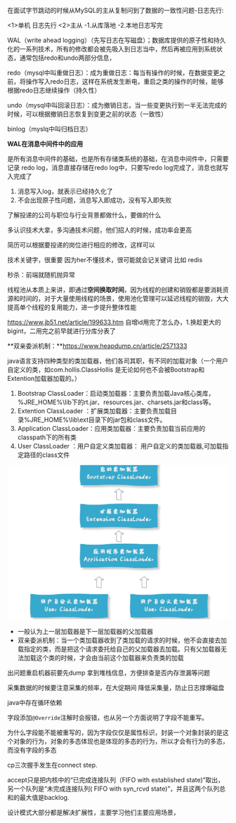 在面试字节跳动的时候从MySQL的主从复制问到了数据的一致性问题-日志先行:

<1>单机
日志先行
<2>主从
-1.从库落地
-2.本地日志写完



WAL（write ahead logging）（先写日志在写磁盘）；数据库提供的原子性和持久化的一系列技术，所有的修改都会被先吸入到日志当中，然后再被应用到系统状态，通常包括redo和undo两部分信息，

redo（mysql中叫重做日志）：成为重做日志：每当有操作的时候，在数据变更之前，将操作写入redo日志，这样在系统发生断电，重启之类的操作的时候，能够根据redo日志继续操作（持久性）

undo（mysql中叫回滚日志）：成为撤销日志，当一些变更执行到一半无法完成的时候，可以根据撤销日志恢复到变更之前的状态（一致性）

binlog（myslq中叫归档日志）

**WAL在消息中间件中的应用**

是所有消息中间件的基础，也是所有存储类系统的基础，在消息中间件中，只需要记录 redo log，消息直接存储在redo log中，只要写redo log完成了，消息也就写入完成了

1. 消息写入log，就表示已经持久化了
2. 不会出现原子性问题，消息写入即成功，没有写入即失败





了解投递的公司与职位与行业背景都做什么，要做的什么



多认识技术大拿，多沟通技术问题，他们招人的时候，成功率会更高

简历可以根据要投递的岗位进行相应的修改，这样可以

技术关键字，很重要 因为her不懂技术，很可能就会记关键词 比如 redis

秒杀：前端就随机抛异常



线程池从本质上来讲，即通过**空间换取时间**，因为线程的创建和销毁都是要消耗资源和时间的，对于大量使用线程的场景，使用池化管理可以延迟线程的销毁，大大提高单个线程的复用能力，进一步提升整体性能

https://www.jb51.net/article/199633.htm    自增id用完了怎么办，1.换趁更大的bigint，二用完之前早就进行分库分表了



**双亲委派机制：**https://www.heapdump.cn/article/2571333

java语言支持四种类型的类加载器，他们各司其职，有不同的加载对象（一个用户自定义的类，如com.hollis.ClassHollis 是无论如何也不会被Bootstrap和Extention加载器加载的。）

1. Bootstrap ClassLoader：启动类加载器：主要负责加载Java核心类库，%JRE_HOME%\lib下的rt.jar、resources.jar、charsets.jar和class等。
2. Extention ClassLoader ：扩展类加载器：主要负责加载目录%JRE_HOME%\lib\ext目录下的jar包和class文件。
3. Application ClassLoader：应用类加载器：主要负责加载当前应用的classpath下的所有类
4. User ClassLoader ：用户自定义类加载器： 用户自定义的类加载器,可加载指定路径的class文件

![image-20210726100344647](../picture/image-20210726100344647.png)

- 一般认为上一层加载器是下一层加载器的父加载器
- 双亲委派机制：当一个类加载器收到了类加载的请求的时候，他不会直接去加载指定的类，而是把这个请求委托给自己的父加载器去加载。只有父加载器无法加载这个类的时候，才会由当前这个加载器来负责类的加载

出问题重启机器前要先dump 拿到堆栈信息，方便排查是否内存泄漏等问题

采集数据的时候要注意采集的频率，在大促期间 降低采集量，防止日志撑爆磁盘

java中存在循环依赖

字段添加`@Override`注解时会报错，也从另一个方面说明了字段不能重写。

为什么字段能不能被重写的，因为字段仅仅是属性标识，封装一个对象封装的是这个对象的行为，对象的多态体现也是体现的多态的行为，所以才会有行为的多态，而没有字段的多态

cp三次握手发生在connect step.

accept只是把内核中的“已完成连接队列（FIFO with established state)”取出，
另一个队列是“未完成连接队列( FIFO with syn_rcvd state)”，并且这两个队列总和的最大值是backlog.

设计模式大部分都是解决扩展性，主要学习他们主要应用场景，